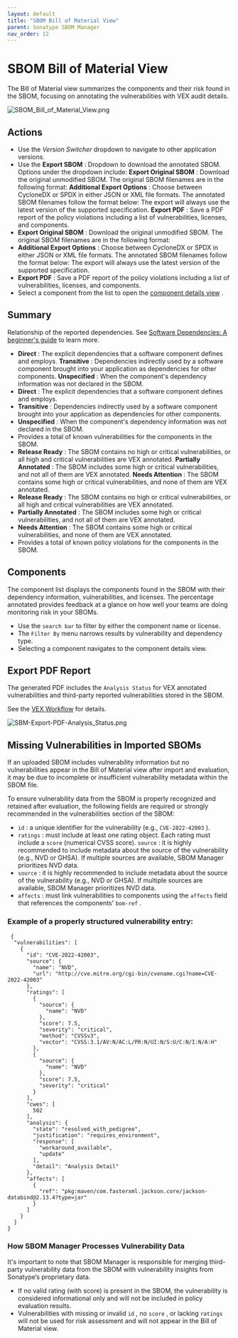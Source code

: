 ```yaml
---
layout: default
title: "SBOM Bill of Material View"
parent: Sonatype SBOM Manager
nav_order: 12
---
```


# SBOM Bill of Material View

The Bill of Material view summarizes the components and their risk found in the SBOM, focusing on annotating the vulnerabilities with VEX audit details.

![SBOM_Bill_of_Material_View.png](/docs-at-surgery-poc/assets/images/uuid-0c565fac-21ab-199a-2de7-d394817ce360.png)

## Actions

- Use the *Version Switcher* dropdown to navigate to other application versions.
- Use the **Export SBOM** : Dropdown to download the annotated SBOM. Options under the dropdown include: **Export Original SBOM** : Download the original unmodified SBOM. The original SBOM filenames are in the following format: **Additional Export Options** : Choose between CycloneDX or SPDX in either JSON or XML file formats. The annotated SBOM filenames follow the format below: The export will always use the latest version of the supported specification. **Export PDF** : Save a PDF report of the policy violations including a list of vulnerabilities, licenses, and components.
- **Export Original SBOM** : Download the original unmodified SBOM. The original SBOM filenames are in the following format:
- **Additional Export Options** : Choose between CycloneDX or SPDX in either JSON or XML file formats. The annotated SBOM filenames follow the format below: The export will always use the latest version of the supported specification.
- **Export PDF** : Save a PDF report of the policy violations including a list of vulnerabilities, licenses, and components.
- Select a component from the list to open the [component details view](#UUID-61adf94a-2de2-6ae7-d24e-da33effe2ed9) .

## Summary

Relationship of the reported dependencies. See [Software Dependencies: A beginner's guide](https://www.sonatype.com/blog/software-dependencies-a-beginners-guide) to learn more.

- **Direct** : The explicit dependencies that a software component defines and employs. **Transitive** : Dependencies indirectly used by a software component brought into your application as dependencies for other components. **Unspecified** : When the component's dependency information was not declared in the SBOM.
- **Direct** : The explicit dependencies that a software component defines and employs.
- **Transitive** : Dependencies indirectly used by a software component brought into your application as dependencies for other components.
- **Unspecified** : When the component's dependency information was not declared in the SBOM.
- Provides a total of known vulnerabilities for the components in the SBOM.
- **Release Ready** : The SBOM contains no high or critical vulnerabilities, or all high and critical vulnerabilities are VEX annotated. **Partially Annotated** : The SBOM includes some high or critical vulnerabilities, and not all of them are VEX annotated. **Needs Attention** : The SBOM contains some high or critical vulnerabilities, and none of them are VEX annotated.
- **Release Ready** : The SBOM contains no high or critical vulnerabilities, or all high and critical vulnerabilities are VEX annotated.
- **Partially Annotated** : The SBOM includes some high or critical vulnerabilities, and not all of them are VEX annotated.
- **Needs Attention** : The SBOM contains some high or critical vulnerabilities, and none of them are VEX annotated.
- Provides a total of known policy violations for the components in the SBOM.

## Components

The component list displays the components found in the SBOM with their dependency information, vulnerabilities, and licenses. The percentage annotated provides feedback at a glance on how well your teams are doing monitoring risk in your SBOMs.

- Use the `search bar` to filter by either the component name or license.
- The `Filter By` menu narrows results by vulnerability and dependency type.
- Selecting a component navigates to the component details view.

## Export PDF Report

The generated PDF includes the `Analysis Status` for VEX annotated vulnerabilities and third-party reported vulnerabilities stored in the SBOM.

See the [VEX Workflow](#UUID-802be01f-19ec-fc23-7537-34280dc06905) for details.

![SBM-Export-PDF-Analysis_Status.png](/docs-at-surgery-poc/assets/images/uuid-b086d3f3-d17f-6ef3-5030-1cc143cf0a3c.png)

## Missing Vulnerabilities in Imported SBOMs

If an uploaded SBOM includes vulnerability information but no vulnerabilities appear in the Bill of Material view after import and evaluation, it may be due to incomplete or insufficient vulnerability metadata within the SBOM file.

To ensure vulnerability data from the SBOM is properly recognized and retained after evaluation, the following fields are required or strongly recommended in the vulnerabilities section of the SBOM:

- `id` : a unique identifier for the vulnerability (e.g., `CVE-2022-42003` ).
- `ratings` : must include at least one rating object. Each rating must include a `score` (numerical CVSS score). `source` : it is highly recommended to include metadata about the source of the vulnerability (e.g., NVD or GHSA). If multiple sources are available, SBOM Manager prioritizes NVD data.
- `source` : it is highly recommended to include metadata about the source of the vulnerability (e.g., NVD or GHSA). If multiple sources are available, SBOM Manager prioritizes NVD data.
- `affects` : must link vulnerabilities to components using the `affects` field that references the components' `bom-ref` .

### Example of a properly structured vulnerability entry:

```
 {
  "vulnerabilities": [
    {
      "id": "CVE-2022-42003",
      "source": {
        "name": "NVD",
        "url": "http://cve.mitre.org/cgi-bin/cvename.cgi?name=CVE-2022-42003"
      },
      "ratings": [
        {
          "source": {
            "name": "NVD"
          },
          "score": 7.5,
          "severity": "critical",
          "method": "CVSSv3",
          "vector": "CVSS:3.1/AV:N/AC:L/PR:N/UI:N/S:U/C:N/I:N/A:H"
        },
        {
          "source": {
            "name": "NVD"
          },
          "score": 7.5,
          "severity": "critical"
        }
      ],
      "cwes": [
        502
      ],
      "analysis": {
        "state": "resolved_with_pedigree",
        "justification": "requires_environment",
        "response": [
          "workaround_available",
          "update"
        ],
        "detail": "Analysis Detail"
      },
      "affects": [
        {
          "ref": "pkg:maven/com.fasterxml.jackson.core/jackson-databind@2.13.4?type=jar"
        }
      ]
    }
  ]
}

```

### How SBOM Manager Processes Vulnerability Data

It's important to note that SBOM Manager is responsible for merging third-party vulnerability data from the SBOM with vulnerability insights from Sonatype’s proprietary data.

- If no valid rating (with score) is present in the SBOM, the vulnerability is considered informational only and will not be included in policy evaluation results.
- Vulnerabilities with missing or invalid `id` , no `score` , or lacking `ratings` will not be used for risk assessment and will not appear in the Bill of Material view.
